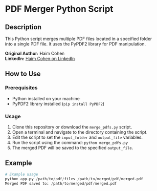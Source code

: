 # PDF Merger Python Script

## Description
This Python script merges multiple PDF files located in a specified folder into a single PDF file. It uses the PyPDF2 library for PDF manipulation.

**Original Author:** Haim Cohen  
**LinkedIn:** [Haim Cohen on LinkedIn](https://www.linkedin.com/in/haimc/)

## How to Use

### Prerequisites
- Python installed on your machine
- PyPDF2 library installed (`pip install PyPDF2`)

### Usage
1. Clone this repository or download the `merge_pdfs.py` script.
2. Open a terminal and navigate to the directory containing the script.
3. Edit the script to set the `input_folder` and `output_file` variables.
4. Run the script using the command: `python merge_pdfs.py`
5. The merged PDF will be saved to the specified `output_file`.

## Example
```python
# Example usage
python app.py /path/to/pdf/files /path/to/merged/pdf/merged.pdf
Merged PDF saved to: /path/to/merged/pdf/merged.pdf
